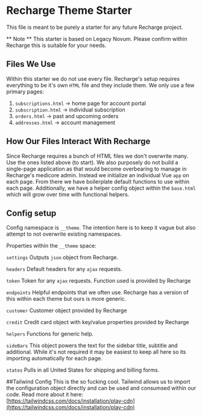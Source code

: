 # Recharge Theme Starter
This file is meant to be purely a starter for any future Recharge project.

** Note ** 
This starter is based on Legacy Novum. Please confirm within Recharge this is suitable for your needs. 

## Files We Use
Within this starter we do not use every file. 
Recharge's setup requires everything to be it's own `HTML` file and they include them. 
We only use a few primary pages:
1. `subscriptions.html` → home page for account portal
2. `subscription.html` → individual subscription
3. `orders.html` → past and upcoming orders
4. `addresses.html` → account management

## How Our Files Interact With Recharge
Since Recharge requires a bunch of HTML files we don't overwrite many. Use the ones listed above (to start).
We also purposely do not build a single-page application as that would become overbearing to manage in Recharge's medicore admin.
Instead we initialize an individual Vue `app` on each page. From there we have boilerplate default functions to use within each page. 
Additionally, we have a helper config object within the `base.html` which will grow over time with functional helpers. 

## Config setup
Config namespace is `__theme`. The intention here is to keep it vague but also attempt to not overwrite existing namespaces.

Properties within the `__theme` space:

`settings`
Outputs `json` object from Recharge.

`headers`
Default headers for any `ajax` requests.

`token`
Token for any `ajax` requests. Function used is provided by Recharge

`endpoints`
Helpful endpoints that we often use. Recharge has a version of this within each theme but ours is more generic.

`customer`
Customer object provided by Recharge

`credit`
Credit card object with key/value properties provided by Recharge

`helpers`
Functions for generic help.

`sideBars`
This object powers the text for the sidebar title, subtitle and additional.
While it's not required it may be easiest to keep all here so its importing automatically for each page.

`states`
Pulls in all United States for shipping and billing forms.


##Tailwind Config
This is the so fucking cool. Tailwind allows us to import the configuration object directly and can be used and consumsed within our code. 
Read more about it here: [https://tailwindcss.com/docs/installation/play-cdn](https://tailwindcss.com/docs/installation/play-cdn)
